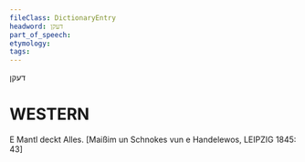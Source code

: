 ```yaml
---
fileClass: DictionaryEntry
headword: דעקן
part_of_speech: 
etymology: 
tags: 
---
```

דעקן

WESTERN
========

E Mantl deckt Alles.
[Maißim un Schnokes vun e Handelewos, LEIPZIG 1845: 43]